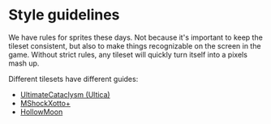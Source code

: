 # Style guidelines

We have rules for sprites these days.
Not because it's important to keep the tileset consistent, but also to make things recognizable on the screen in the game.
Without strict rules, any tileset will quickly turn itself into a pixels mash up.

Different tilesets have different guides:
 - [UltimateCataclysm (Ultica)](./UltimateCataclysm/summary.md)
 - [MShockXotto+](./MShockXotto+/summary.md)
 - [HollowMoon](./HollowMoon/summary.md)

